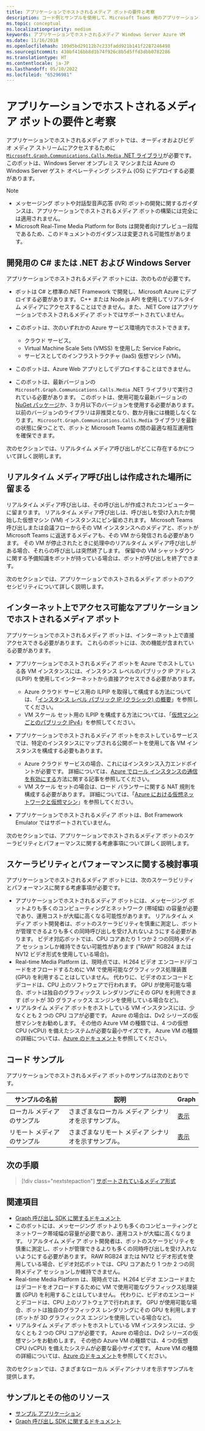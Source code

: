 ```yaml
---
title: アプリケーションでホストされるメディア ボットの要件と考察
description: コード例とサンプルを使用して、Microsoft Teams 用のアプリケーションでホストされるメディア ボットの作成に関連する重要な要件と考慮事項、およびスケーラビリティとパフォーマンスに関する考慮事項について説明します。
ms.topic: conceptual
ms.localizationpriority: medium
keywords: アプリケーションでホストされるメディア Windows Server Azure VM
ms.date: 11/16/2018
ms.openlocfilehash: 109d5bd29112b7c233fadd921b141f2287246498
ms.sourcegitcommit: 430bf416bb8d1b74f926c8b5d5ffd3dbb0782286
ms.translationtype: HT
ms.contentlocale: ja-JP
ms.lasthandoff: 05/10/2022
ms.locfileid: "65296981"
---
```

# <a name="requirements-and-considerations-for-application-hosted-media-bots"></a>アプリケーションでホストされるメディア ボットの要件と考察

アプリケーションでホストされるメディア ボットでは、オーディオおよびビデオ メディア ストリームにアクセスするために [`Microsoft.Graph.Communications.Calls.Media` .NET ライブラリ](https://www.nuget.org/packages/Microsoft.Graph.Communications.Calls.Media/)が必要です。このボットは、Windows Server オンプレミス マシンまたは Azure の Windows Server ゲスト オペレーティング システム (OS) にデプロイする必要があります。

> [!NOTE]
>
> * メッセージング ボットや対話型音声応答 (IVR) ボットの開発に関するガイダンスは、アプリケーションでホストされるメディア ボットの構築には完全には適用されません。
> * Microsoft Real-Time Media Platform for Bots は開発者向けプレビュー段階であるため、このドキュメントのガイダンスは変更される可能性があります。

## <a name="c-or-net-and-windows-server-for-development"></a>開発用の C# または .NET および Windows Server

アプリケーションでホストされるメディア ボットには、次のものが必要です。

* ボットは C# と標準の.NET Framework で開発し、Microsoft Azure にデプロイする必要があります。 C++ または Node.js API を使用してリアルタイム メディアにアクセスすることはできません。また、.NET Core はアプリケーションでホストされるメディア ボットではサポートされていません。

* このボットは、次のいずれかの Azure サービス環境内でホストできます。
  * クラウド サービス。
  * Virtual Machine Scale Sets (VMSS) を使用した Service Fabric。
  * サービスとしてのインフラストラクチャ (IaaS) 仮想マシン (VM)。  
  
* このボットは、Azure Web アプリとしてデプロイすることはできません。

* このボットは、最新バージョンの `Microsoft.Graph.Communications.Calls.Media` .NET ライブラリで実行されている必要があります。 このボットは、使用可能な最新バージョンの [NuGet パッケージ](https://www.nuget.org/packages/Microsoft.Graph.Communications.Calls.Media/)か、3 か月以下のバージョンを使用する必要があります。 以前のバージョンのライブラリは非推奨となり、数か月後には機能しなくなります。 `Microsoft.Graph.Communications.Calls.Media` ライブラリを最新の状態に保つことで、ボットと Microsoft Teams の間の最適な相互運用性を確保できます。

次のセクションでは、リアルタイム メディア呼び出しがどこに存在するかについて詳しく説明します。

## <a name="real-time-media-calls-stay-where-they-are-created"></a>リアルタイム メディア呼び出しは作成された場所に留まる

リアルタイム メディア呼び出しは、その呼び出しが作成されたコンピューターに留まります。 リアルタイム メディア呼び出しは、呼び出しを受け入れたか開始した仮想マシン (VM) インスタンスにピン留めされます。 Microsoft Teams 呼び出しまたは会議フローからその VM インスタンスへのメディアと、ボットが Microsoft Teams に返送するメディアも、その VM から発信される必要があります。 その VM が停止されたときに処理中のリアルタイム メディア呼び出しがある場合、それらの呼び出しは突然終了します。 保留中の VM シャットダウンに関する予備知識をボットが持っている場合は、ボットが呼び出しを終了できます。

次のセクションでは、アプリケーションでホストされるメディア ボットのアクセシビリティについて詳しく説明します。

## <a name="application-hosted-media-bots-accessible-on-the-internet"></a>インターネット上でアクセス可能なアプリケーションでホストされるメディア ボット

アプリケーションでホストされるメディア ボットは、インターネット上で直接アクセスできる必要があります。 これらのボットには、次の機能が含まれている必要があります。

* アプリケーションでホストされるメディア ボットを Azure でホストしている各 VM インスタンスには、インスタンス レベルのパブリック IP アドレス (ILPIP) を使用してインターネットから直接アクセスできる必要があります。
  * Azure クラウド サービス用の ILPIP を取得して構成する方法については、「[インスタンス レベル パブリック IP (クラシック) の概要](/azure/virtual-network/virtual-networks-instance-level-public-ip)」を参照してください。
  * VM スケール セット用の ILPIP を構成する方法については、「[仮想マシンごとのパブリック IPv4](/azure/virtual-machine-scale-sets/virtual-machine-scale-sets-networking#public-ipv4-per-virtual-machine)」を参照してください。
* アプリケーションでホストされるメディア ボットをホストしているサービスでは、特定のインスタンスにマップされる公開ポートを使用して各 VM インスタンスを構成する必要もあります。
  * Azure クラウド サービスの場合、これにはインスタンス入力エンドポイントが必要です。 詳細については、[Azure でロール インスタンスの通信を有効にする](/azure/cloud-services/cloud-services-enable-communication-role-instances)方法に関する記事を参照してください。
  * VM スケール セットの場合は、ロード バランサーに関する NAT 規則を構成する必要があります。 詳細については、「[Azure における仮想ネットワークと仮想マシン](/azure/virtual-machines/windows/network-overview)」を参照してください。

* アプリケーションでホストされるメディア ボットは、Bot Framework Emulator ではサポートされていません。

次のセクションでは、アプリケーションでホストされるメディア ボットのスケーラビリティとパフォーマンスに関する考慮事項について詳しく説明します。

## <a name="scalability-and-performance-considerations"></a>スケーラビリティとパフォーマンスに関する検討事項

アプリケーションでホストされるメディア ボットには、次のスケーラビリティとパフォーマンスに関する考慮事項が必要です。

* アプリケーションでホストされるメディア ボットには、メッセージング ボットよりも多くのコンピューティングとネットワーク (帯域幅) の容量が必要であり、運用コストが大幅に高くなる可能性があります。 リアルタイム メディア ボット開発者は、ボットのスケーラビリティを慎重に測定し、ボットが管理できるよりも多くの同時呼び出しを受け入れないようにする必要があります。 ビデオ対応ボットでは、CPU コアあたり 1 つか 2 つの同時メディア セッションしか維持できない可能性があります ("RAW" RGB24 または NV12 ビデオ形式を使用している場合)。
* Real-time Media Platform は、現時点では、H.264 ビデオ エンコード/デコードをオフロードするために VM で使用可能なグラフィックス処理装置 (GPU) を利用することはしていません。 代わりに、ビデオのエンコードとデコードは、CPU 上のソフトウェアで行われます。 GPU が使用可能な場合、ボットは独自のグラフィックス レンダリングにその GPU を利用できます (ボットが 3D グラフィックス エンジンを使用している場合など)。
* リアルタイム メディア ボットをホストしている VM インスタンスには、少なくとも 2 つの CPU コアが必要です。 Azure の場合は、Dv2 シリーズの仮想マシンをお勧めします。 その他の Azure VM の種類では、4 つの仮想 CPU (vCPU) を備えたシステムが必要な最小サイズです。 Azure VM の種類の詳細については、[Azure のドキュメント](/azure/virtual-machines/windows/sizes-general)を参照してください。

## <a name="code-sample"></a>コード サンプル

アプリケーションでホストされるメディア ボットのサンプルは次のとおりです。

| **サンプルの名前** | **説明** | **Graph** |
|------------|-------------|-----------|
| ローカル メディアのサンプル | さまざまなローカル メディア シナリオを示すサンプル。 | [表示](https://github.com/microsoftgraph/microsoft-graph-comms-samples/tree/master/Samples/V1.0Samples/LocalMediaSamples) |
| リモート メディアのサンプル | さまざまなリモート メディア シナリオを示すサンプル。 | [表示](https://github.com/microsoftgraph/microsoft-graph-comms-samples/tree/master/Samples/V1.0Samples/RemoteMediaSamples) |

## <a name="next-step"></a>次の手順

> [!div class="nextstepaction"]
> [サポートされているメディア形式](~/resources/media-formats.md)

## <a name="see-also"></a>関連項目

* [Graph 呼び出し SDK に関するドキュメント](https://microsoftgraph.github.io/microsoft-graph-comms-samples/docs/)
* このボットには、メッセージング ボットよりも多くのコンピューティングとネットワーク帯域幅の容量が必要であり、運用コストが大幅に高くなります。 リアルタイム メディア ボット開発者は、ボットのスケーラビリティを慎重に測定し、ボットが管理できるよりも多くの同時呼び出しを受け入れないようにする必要があります。 RAW RGB24 または NV12 ビデオ形式を使用している場合、ビデオ対応ボットでは、CPU コアあたり 1 つか 2 つの同時メディア セッションしか維持できません。
* Real-time Media Platform は、現時点では、H.264 ビデオ エンコードまたはデコードをオフロードするために VM で使用可能なグラフィックス処理装置 (GPU) を利用することはしていません。 代わりに、ビデオのエンコードとデコードは、CPU 上のソフトウェアで行われます。 GPU が使用可能な場合、ボットは独自のグラフィックス レンダリングにその GPU を利用します (ボットが 3D グラフィックス エンジンを使用している場合など)。
* リアルタイム メディア ボットをホストしている VM インスタンスには、少なくとも 2 つの CPU コアが必要です。 Azure の場合は、Dv2 シリーズの仮想マシンをお勧めします。 その他の Azure VM の種類では、4 つの仮想 CPU (vCPU) を備えたシステムが必要な最小サイズです。 Azure VM の種類の詳細については、[Azure のドキュメント](/azure/virtual-machines/windows/sizes-general)を参照してください。

次のセクションでは、さまざまなローカル メディアシナリオを示すサンプルを提供します。

## <a name="samples-and-additional-resources"></a>サンプルとその他のリソース

* [サンプル アプリケーション](https://github.com/microsoftgraph/microsoft-graph-comms-samples/tree/master/Samples/V1.0Samples/LocalMediaSamples)
* [Graph 呼び出し SDK に関するドキュメント](https://microsoftgraph.github.io/microsoft-graph-comms-samples/docs/)
